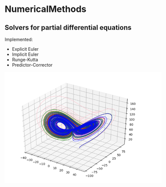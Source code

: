 # NumericalMethods

## Solvers for partial differential equations

Implemented:
- Explicit Euler
- Implicit Euler
- Runge-Kutta
- Predictor-Corrector

<img src="https://github.com/marsermd/NumericalMethods/raw/master/Screenshots/AllMethods.png" width="800"/>
